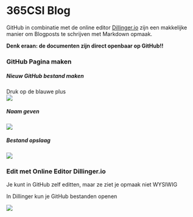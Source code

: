 # 365CSI Blog

GitHub in combinatie met de online editor [Dillinger.io](http://dillinger.io/) zijn een makkelijke manier om Blogposts te schrijven met Markdown opmaak.

**Denk eraan: de documenten zijn direct openbaar op GitHub!!**


### GitHub Pagina maken
##### Nieuw GitHub bestand maken
Druk op de blauwe plus  
![](http://i.imgur.com/7n7aBc1.jpg)
##### Naam geven
![](http://i.imgur.com/e3ljII6.jpg)
##### Bestand opslaag
![](http://i.imgur.com/FQQPYGi.jpg)

### Edit met Online Editor Dillinger.io
Je kunt in GitHub zelf editten, maar ze ziet je opmaak niet WYSIWIG

In Dillinger kun je GitHub bestanden openen

![](http://i.imgur.com/cpIZQxW.jpg)